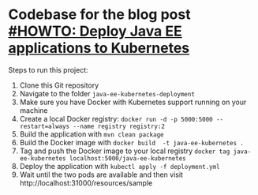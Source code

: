 # Codebase for the blog post [#HOWTO: Deploy Java EE applications to Kubernetes](https://rieckpil.de/howto-deploy-java-ee-applications-to-kubernetes)

Steps to run this project:

1. Clone this Git repository
2. Navigate to the folder `java-ee-kubernetes-deployment`
3. Make sure you have Docker with Kubernetes support running on your machine
4. Create a local Docker registry: `docker run -d -p 5000:5000 --restart=always --name registry registry:2`
5. Build the application with `mvn clean package`
6. Build the Docker image with `docker build  -t java-ee-kubernetes .`
7. Tag and push the Docker image to your local registry `docker tag java-ee-kubernetes localhost:5000/java-ee-kubernetes`
8. Deploy the application with `kubectl apply -f deployment.yml`
9. Wait until the two pods are available and then visit http://localhost:31000/resources/sample
